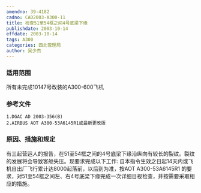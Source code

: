 ```yaml
---
amendno: 39-4182
cadno: CAD2003-A300-11
title: 检查51至54框之间4号底梁下缘
publishdate: 2003-10-14
effdate: 2003-10-14
tags: A300
categories: 西北管理局
author: 吴少杰
---
```


### 适用范围 
所有未完成10147号改装的A300-600飞机

<!--more-->
### 参考文件
    1.DGAC AD 2003-356(B) 
    2.AIRBUS AOT A300-53A6145R1或最新更改版

### 原因、措施和规定 
有三起营运人的报告，在51至54框之间的4号底梁下缘沿纵向有较长的裂纹。裂纹的发展将会导致客舱失压。现要求完成以下工作: 
    自本指令生效之日起14天内或飞机自出厂飞行累计达8000起落前，以后到为准，按AOT A300-53A6145R1 的要求，对51至54框之间左、右4号底梁下缘完成一次详细目视检查，并按需要采取相应的措施。
